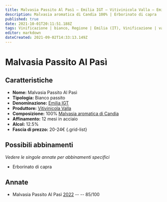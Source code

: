 ```yaml
---
title: Malvasia Passito Al Pasì – Emilia IGT – Vitivinicola Valla – Emilia (IT) – 20-24€ – 3★
description: Malvasia aromatica di Candia 100% | Erborinato di capra
published: true
date: 2021-10-01T20:11:51.188Z
tags: Vinificazione | bianco, Regione | Emilia (IT), Vinificazione | varietale, Vinificazione | passito, Valutazioni | 3 stelle, Vitigni | Malvasia di Candia aromatica, Prezzi | 20-24€, Alimento | formaggi, 
editor: markdown
dateCreated: 2021-09-02T14:33:13.149Z
---
```


# Malvasia Passito Al Pasì

## Caratteristiche
- **Nome:** Malvasia Passito Al Pasì
- **Tipologia:** Bianco passito
- **Denominazione:** [Emilia IGT](/denominazioni/Italia/Emilia/IGT/Emilia)
- **Produttore:** [Vitivinicola Valla](/produttori/Italia/Emilia/Vitivinicola-Valla) 
- **Composizione:** 100% [Malvasia aromatica di Candia](/vitigni/Italia/bacca-bianca/malvasia-di-candia-aromatica)
- **Affinamento:** 12 mesi in acciaio
- **Alcol:** 12.5%
- **Fascia di prezzo:** 20-24€
{.grid-list}

## Possibili abbinamenti
*Vedere le singole annate per abbinamenti specifici*

- Erborinato di capra


## Annate
- Malvasia Passito Al Pasì [2022](/vini/Italia/Emilia/Vitivinicola-Valla/Malvasia-Passito-Al-Pasi/2022) -- <span class="star-3"></span> -- 85/100

